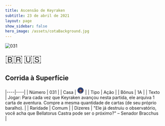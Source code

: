```yaml
---
title: Ascensão de Keyraken
subtitle: 23 de abril de 2021
layout: page
show_sidebar: false
hero_image: /assets/cotaBackground.jpg
---
```


![031](https://cards-keyforge.s3.eu-north-1.amazonaws.com/media/pt/rotk/031.png)

<span title="Português" style="font-size: 32px;cursor: pointer;" onclick="javascript:document.querySelector('img[alt=\'031\']').src=document.querySelector('img[alt=\'031\']').src.replace(/media\/[^/]+/, 'media/pt')">🇧🇷</span>
<span title="English" style="font-size: 32px;cursor: pointer;" onclick="javascript:document.querySelector('img[alt=\'031\']').src=document.querySelector('img[alt=\'031\']').src.replace(/media\/[^/]+/, 'media/en')">🇺🇸</span>

## Corrida à Superfície

|----|----|
| Número | 031 |
| Casa | ![Keyraken](https://raw.githubusercontent.com/cardsofkeyforge/cardsofkeyforge.github.io/master/rotk/keyraken.png "Keyraken") |
| Tipo | Ação |
| Bônus | 1A |
| Texto | Jogar: Para cada vez que Keyraken avançou nesta partida, ele arquiva 1 carta de aventura. Compre a mesma quantidade de cartas (de seu próprio baralho). |
| Raridade | Comum |
| Dizeres | "Ele já destruiu o observatório, você acha que Bellatorus Castra pode ser o próximo?" – Senador Bracchus |
